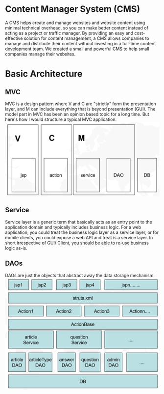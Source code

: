 # Content Manager System (CMS)
A CMS helps create and manage websites and website content using minimal technical overhead, so you can make better content instead of acting as a project or traffic manager. By providing an easy and cost-effective solution for content management, a CMS allows companies to manage and distribute their content without investing in a full-time content development team. We created a small and powerful CMS to help small companies manage their websites.

# Basic Architecture 

## MVC
MVC is a design pattern where V and C are "strictly" form the presentation layer, and M can include everything that is beyond presentation (GUI). The model part in MVC has been an opinion based topic for a long time. But here's how I would structure a typical MVC application.
![sample screenshot](https://github.com/xuan13hao/CMS/blob/master/mvc.PNG)

## Service
Service layer is a generic term that basically acts as an entry point to the application domain and typically includes business logic. For a web application, you could treat the business logic layer as a service layer, or for mobile clients, you could expose a web API and treat is a service layer. In short irrespective of GUI/ Client, you should be able to re-use business logic as-is.

## DAOs 
DAOs are just the objects that abstract away the data storage mechanism.
![sample screenshot](https://github.com/xuan13hao/CMS/blob/master/Capture.PNG)
